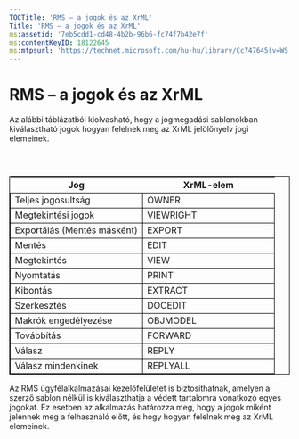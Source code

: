 ```yaml
---
TOCTitle: 'RMS – a jogok és az XrML'
Title: 'RMS – a jogok és az XrML'
ms:assetid: '7eb5cdd1-cd48-4b2b-96b6-fc74f7b42e7f'
ms:contentKeyID: 18122645
ms:mtpsurl: 'https://technet.microsoft.com/hu-hu/library/Cc747645(v=WS.10)'
---
```


RMS – a jogok és az XrML
========================

Az alábbi táblázatból kiolvasható, hogy a jogmegadási sablonokban kiválasztható jogok hogyan felelnek meg az XrML jelölőnyelv jogi elemeinek.

###  

 
<table style="border:1px solid black;">
<colgroup>
<col width="50%" />
<col width="50%" />
</colgroup>
<thead>
<tr class="header">
<th>Jog</th>
<th>XrML-elem</th>
</tr>
</thead>
<tbody>
<tr class="odd">
<td style="border:1px solid black;">Teljes jogosultság</td>
<td style="border:1px solid black;">OWNER</td>
</tr>
<tr class="even">
<td style="border:1px solid black;">Megtekintési jogok</td>
<td style="border:1px solid black;">VIEWRIGHT</td>
</tr>
<tr class="odd">
<td style="border:1px solid black;">Exportálás (Mentés másként)</td>
<td style="border:1px solid black;">EXPORT</td>
</tr>
<tr class="even">
<td style="border:1px solid black;">Mentés</td>
<td style="border:1px solid black;">EDIT</td>
</tr>
<tr class="odd">
<td style="border:1px solid black;">Megtekintés</td>
<td style="border:1px solid black;">VIEW</td>
</tr>
<tr class="even">
<td style="border:1px solid black;">Nyomtatás</td>
<td style="border:1px solid black;">PRINT</td>
</tr>
<tr class="odd">
<td style="border:1px solid black;">Kibontás</td>
<td style="border:1px solid black;">EXTRACT</td>
</tr>
<tr class="even">
<td style="border:1px solid black;">Szerkesztés</td>
<td style="border:1px solid black;">DOCEDIT</td>
</tr>
<tr class="odd">
<td style="border:1px solid black;">Makrók engedélyezése</td>
<td style="border:1px solid black;">OBJMODEL</td>
</tr>
<tr class="even">
<td style="border:1px solid black;">Továbbítás</td>
<td style="border:1px solid black;">FORWARD</td>
</tr>
<tr class="odd">
<td style="border:1px solid black;">Válasz</td>
<td style="border:1px solid black;">REPLY</td>
</tr>
<tr class="even">
<td style="border:1px solid black;">Válasz mindenkinek</td>
<td style="border:1px solid black;">REPLYALL</td>
</tr>
</tbody>
</table>
  
Az RMS ügyfélalkalmazásai kezelőfelületet is biztosíthatnak, amelyen a szerző sablon nélkül is kiválaszthatja a védett tartalomra vonatkozó egyes jogokat. Ez esetben az alkalmazás határozza meg, hogy a jogok miként jelennek meg a felhasználó előtt, és hogy hogyan felelnek meg az XrML elemeinek.
